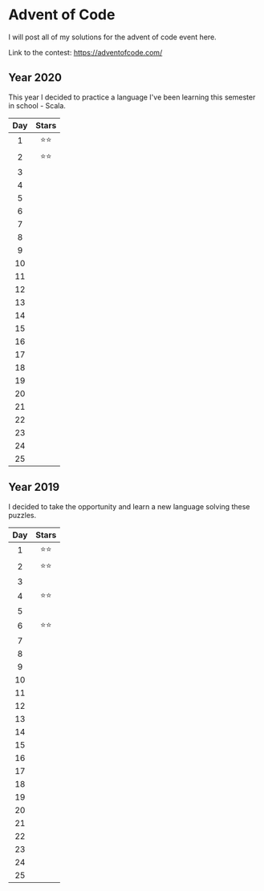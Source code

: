 # Advent of Code

I will post all of my solutions for the advent of code event here.

Link to the contest: https://adventofcode.com/

## Year 2020
This year I decided to practice a language I've been learning this semester in school - Scala.

| **Day**      | **Stars** |
|:------------:|:---------:|
| 1            | ⭐⭐        | 
| 2            | ⭐⭐        | 
| 3            |           |
| 4            |           | 
| 5            |           |
| 6            |           |
| 7            |           |
| 8            |           |
| 9            |           |
| 10           |           |
| 11           |           |
| 12           |           |
| 13           |           |
| 14           |           |
| 15           |           |
| 16           |           |
| 17           |           |
| 18           |           |
| 19           |           |
| 20           |           |
| 21           |           |
| 22           |           |
| 23           |           |
| 24           |           |
| 25           |           |

## Year 2019
I decided to take the opportunity and learn a new language solving these puzzles.

| **Day**      | **Stars** |
|:------------:|:---------:|
| 1            | ⭐⭐       | 
| 2            | ⭐⭐       | 
| 3            |           |
| 4            | ⭐⭐       | 
| 5            |           |
| 6            | ⭐⭐       |
| 7            |           |
| 8            |           |
| 9            |           |
| 10           |           |
| 11           |           |
| 12           |           |
| 13           |           |
| 14           |           |
| 15           |           |
| 16           |           |
| 17           |           |
| 18           |           |
| 19           |           |
| 20           |           |
| 21           |           |
| 22           |           |
| 23           |           |
| 24           |           |
| 25           |           |


